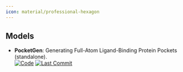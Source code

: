 ```yaml
---
icon: material/professional-hexagon
---
```



## **Models**


- **PocketGen**: Generating Full-Atom Ligand-Binding Protein Pockets (standalone).  
    [![Code](https://img.shields.io/github/stars/zaixizhang/PocketGen?style=for-the-badge&logo=github)](https://github.com/zaixizhang/PocketGen) 
    [![Last Commit](https://img.shields.io/github/last-commit/zaixizhang/PocketGen?style=for-the-badge&logo=github)](https://github.com/zaixizhang/PocketGen) 




